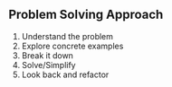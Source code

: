 <h2>Problem Solving Approach</h2>
<ol>
<li>Understand the problem</li>
<li>Explore concrete examples</li>
<li>Break it down</li>
<li>Solve/Simplify</li>
<li>Look back and refactor</li>
</ol>